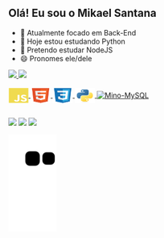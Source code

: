 ## Olá! Eu sou o Mikael Santana

- 🔭 Atualmente focado em Back-End
- 🌱 Hoje estou estudando Python
- 👀 Pretendo estudar NodeJS
- 😄 Pronomes ele/dele


<div> 
  <a href="https://github.com/minokael">
   <img height="180em" src="https://github-readme-stats.vercel.app/api?username=minokael&show_icons=true&theme=vision-friendly-dark&include_all_commits=true&count_private=true"/>
   <img height="180em" src="https://github-readme-stats.vercel.app/api/top-langs/?username=minokael&layout=compact&langs_count=16&theme=vision-friendly-dark"/>
</div>
 

<div style="display: inline_block"><br>
  <img align="center" alt="Mino-Js" height="30" width="40" src="https://raw.githubusercontent.com/devicons/devicon/master/icons/javascript/javascript-plain.svg">
  <img align="center" alt="Mino-HTML" height="30" width="40" src="https://raw.githubusercontent.com/devicons/devicon/master/icons/html5/html5-original.svg">
  <img align="center" alt="Mino-CSS" height="30" width="40" src="https://raw.githubusercontent.com/devicons/devicon/master/icons/css3/css3-original.svg">
  <img align="center" alt="Mino-Python" height="30" width="40" src="https://raw.githubusercontent.com/devicons/devicon/master/icons/python/python-original.svg">
  <img align="center" alt="Mino-MySQL" height="30" width="40" src="https://cdn.jsdelivr.net/gh/devicons/devicon/icons/mysql/mysql-original.svg">
  <!--<img align="center" alt="Mino-MySQL" height="30" width="40"src="https://cdn.jsdelivr.net/gh/devicons/devicon/icons/nodejs/nodejs-original.svg">-->
</div>
  
##

<div>
<a href="https://www.linkedin.com/in/mikaelsantana/" target="_blank"><img src="https://img.shields.io/badge/LinkedIn-0077B5?style=for-the-badge&logo=linkedin&logoColor=white" target="_blank"></a>
<a href="https://twitter.com/minokael" target="_blank"><img src="https://img.shields.io/badge/Twitter-1DA1F2?style=for-the-badge&logo=twitter&logoColor=white" target="_blank"></a>
<a href="mailto:mikaelyoung31@gmail.com"><img src="https://img.shields.io/badge/Gmail-D14836?style=for-the-badge&logo=gmail&logoColor=white" target="_blank"></a>

 ![Snake animation](https://github.com/minokael/minokael/blob/output/github-contribution-grid-snake.svg)
</div>
  

